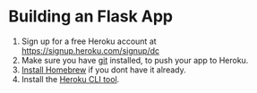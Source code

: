 # Building an Flask App

1. Sign up for a free Heroku account at https://signup.heroku.com/signup/dc
2. Make sure you have [git](https://git-scm.com/book/en/v2/Getting-Started-Installing-Git) installed, to push your app to Heroku.
3. [Install Homebrew](https://brew.sh/) if you dont have it already.
4. Install the [Heroku CLI tool](https://devcenter.heroku.com/articles/heroku-cli#download-and-install).
